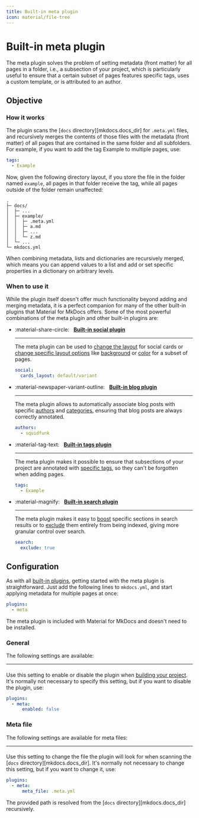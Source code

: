 ```yaml
---
title: Built-in meta plugin
icon: material/file-tree
---
```


# Built-in meta plugin

The meta plugin solves the problem of setting metadata (front matter) for all
pages in a folder, i.e., a subsection of your project, which is particularly
useful to ensure that a certain subset of pages features specific tags, uses a
custom template, or is attributed to an author.

## Objective

### How it works

The plugin scans the [`docs` directory][mkdocs.docs_dir] for `.meta.yml` files,
and recursively merges the contents of those files with the metadata (front
matter) of all pages that are contained in the same folder and all subfolders.
For example, if you want to add the tag <span class="md-tag">Example</span> to
multiple pages, use:

``` yaml title=".meta.yml"
tags:
  - Example
```

Now, given the following directory layout, if you store the file in the folder
named `example`, all pages in that folder receive the tag, while all pages
outside of the folder remain unaffected:

``` { .sh .no-copy hl_lines="4-8" }
.
├─ docs/
│  ├─ ...
│  ├─ example/
│  │  ├─ .meta.yml
│  │  ├─ a.md
│  │  ├─ ...
│  │  └─ z.md
│  └─ ...
└─ mkdocs.yml
```

When combining metadata, lists and dictionaries are recursively merged, which
means you can append values to a list and add or set specific properties in a
dictionary on arbitrary levels.

### When to use it

While the plugin itself doesn't offer much functionality beyond adding and
merging metadata, it is a perfect companion for many of the other built-in
plugins that Material for MkDocs offers. Some of the most powerful combinations
of the meta plugin and other built-in plugins are:

<div class="grid cards" markdown>

-   :material-share-circle: &nbsp; __[Built-in social plugin][social]__

    ---

    The meta plugin can be used to [change the layout] for social cards or
    [change specific layout options] like [background] or [color]
    for a subset of pages.

    ``` yaml title=".meta.yml"
    social:
      cards_layout: default/variant
    ```

-   :material-newspaper-variant-outline: &nbsp; __[Built-in blog plugin][blog]__

    ---

    The meta plugin allows to automatically associate blog posts with specific
    [authors] and [categories], ensuring that blog posts are always correctly
    annotated.

    ``` yaml title=".meta.yml"
    authors:
      - squidfunk
    ```

-   :material-tag-text: &nbsp; __[Built-in tags plugin][tags]__

    ---

    The meta plugin makes it possible to ensure that subsections of your
    project are annotated with [specific tags], so they can't be forgotten when
    adding pages.

    ``` yaml title=".meta.yml"
    tags:
      - Example
    ```

-   :material-magnify: &nbsp; __[Built-in search plugin][search]__

    ---

    The meta plugin makes it easy to [boost] specific sections in search results
    or to [exclude] them entirely from being indexed, giving more granular
    control over search.

    ``` yaml title=".meta.yml"
    search:
      exclude: true
    ```

</div>

  [social]: social.md
  [change the layout]: social.md#meta.social.cards_layout
  [change specific layout options]: social.md#meta.social.cards_layout_options
  [background]: social.md#option.background_color
  [color]: social.md#option.color
  [blog]: blog.md
  [authors]: blog.md#meta.authors
  [categories]: blog.md#meta.categories
  [tags]: tags.md
  [specific tags]: tags.md#meta.tags
  [search]: search.md
  [exclude]: search.md#meta.search.exclude
  [boost]: search.md#meta.search.boost

## Configuration

<!-- md:sponsors -->
<!-- md:version insiders-4.21.0 -->
<!-- md:flag plugin [meta] – built-in -->

As with all [built-in plugins], getting started with the meta plugin is
straightforward. Just add the following lines to `mkdocs.yml`, and start
applying metadata for multiple pages at once:

``` yaml
plugins:
  - meta
```

The meta plugin is included with Material for MkDocs and doesn't need to be
installed.

  [meta]: meta.md
  [built-in plugins]: index.md

### General

The following settings are available:

---

#### <!-- md:setting config.enabled -->

<!-- md:sponsors -->
<!-- md:version insiders-4.38.0 -->
<!-- md:default `true` -->

Use this setting to enable or disable the plugin when [building your project].
It's normally not necessary to specify this setting, but if you want to disable
the plugin, use:

``` yaml
plugins:
  - meta:
      enabled: false
```

  [building your project]: ../creating-your-site.md#building-your-site

### Meta file

The following settings are available for meta files:

---

#### <!-- md:setting config.meta_file -->

<!-- md:sponsors -->
<!-- md:version insiders-4.21.0 -->
<!-- md:default `.meta.yml` -->

Use this setting to change the file  the plugin will look for when scanning
the [`docs` directory][mkdocs.docs_dir]. It's normally not necessary to change
this setting, but if you want to change it, use:

``` yaml
plugins:
  - meta:
      meta_file: .meta.yml
```

The provided path is resolved from the [`docs` directory][mkdocs.docs_dir]
recursively.
